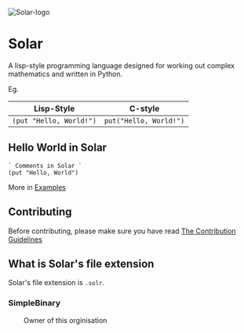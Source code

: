 ![Solar-logo](https://github.com/Solar-language/Solar/blob/master/media/Solar-Logo.png?raw=true)
# Solar
A lisp-style programming language designed for working out complex mathematics and written in Python.

Eg.

|Lisp-Style                    |C-style       |
|------------------------------|--------------|
|`(put "Hello, World!")`     |`put("Hello, World!")`|

## Hello World in Solar
```
` Comments in Solar `
(put "Hello, World")
```
More in [Examples](/examples)
## Contributing
Before contributing, please make sure you have read [The Contribution Guidelines](/CONTRIBUTING.md)

## What is Solar's file extension
Solar's file extension is `.solr`.

### SimpleBinary
&nbsp;&nbsp;&nbsp;&nbsp;&nbsp;&nbsp;&nbsp;&nbsp;Owner of this orginisation

   
